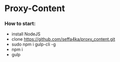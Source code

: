 # Proxy-Content

### How to start:
* install NodeJS
* clone https://github.com/seffa4ka/proxy_content.git
* sudo npm i gulp-cli -g
* npm i
* gulp
